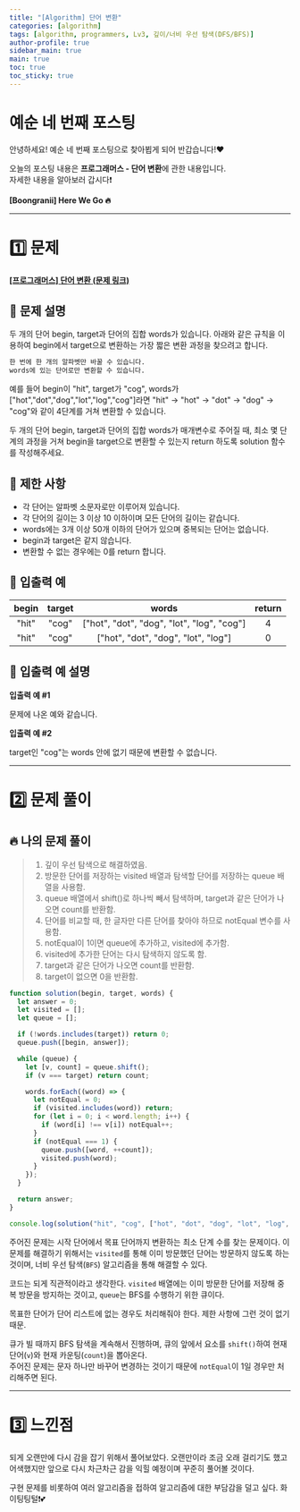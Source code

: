 ```yaml
---
title: "[Algorithm] 단어 변환"
categories: [algorithm]
tags: [algorithm, programmers, Lv3, 깊이/너비 우선 탐색(DFS/BFS)]
author-profile: true
sidebar_main: true
main: true
toc: true
toc_sticky: true
---
```


# 예순 네 번째 포스팅

안녕하세요! 예순 네 번째 포스팅으로 찾아뵙게 되어 반갑습니다!♥

오늘의 포스팅 내용은 **프로그래머스 - 단어 변환**에 관한 내용입니다. <br/>
자세한 내용을 알아보러 갑시다❗️

**[Boongranii] Here We Go 🔥**

---

# 1️⃣ 문제

[**[프로그래머스] 단어 변환 (문제 링크)**](https://school.programmers.co.kr/learn/courses/30/lessons/43163)

## 💨 **문제 설명**

두 개의 단어 begin, target과 단어의 집합 words가 있습니다. 아래와 같은 규칙을 이용하여 begin에서 target으로 변환하는 가장 짧은 변환 과정을 찾으려고 합니다.

```md
한 번에 한 개의 알파벳만 바꿀 수 있습니다.
words에 있는 단어로만 변환할 수 있습니다.
```

예를 들어 begin이 "hit", target가 "cog", words가 ["hot","dot","dog","lot","log","cog"]라면 "hit" -> "hot" -> "dot" -> "dog" -> "cog"와 같이 4단계를 거쳐 변환할 수 있습니다.

두 개의 단어 begin, target과 단어의 집합 words가 매개변수로 주어질 때, 최소 몇 단계의 과정을 거쳐 begin을 target으로 변환할 수 있는지 return 하도록 solution 함수를 작성해주세요.

## 💨 **제한 사항**

- 각 단어는 알파벳 소문자로만 이루어져 있습니다.
- 각 단어의 길이는 3 이상 10 이하이며 모든 단어의 길이는 같습니다.
- words에는 3개 이상 50개 이하의 단어가 있으며 중복되는 단어는 없습니다.
- begin과 target은 같지 않습니다.
- 변환할 수 없는 경우에는 0를 return 합니다.

## 💨 **입출력 예**

| begin | target |                   words                    | return |
| :---: | :----: | :----------------------------------------: | :----: |
| "hit" | "cog"  | ["hot", "dot", "dog", "lot", "log", "cog"] |   4    |
| "hit" | "cog"  |    ["hot", "dot", "dog", "lot", "log"]     |   0    |

## 💨 **입출력 예 설명**

**입출력 예 #1** <br>

문제에 나온 예와 같습니다.

**입출력 예 #2** <br>

target인 "cog"는 words 안에 없기 때문에 변환할 수 없습니다.

---

# 2️⃣ 문제 풀이

## 🔥 나의 문제 풀이

> 1. 깊이 우선 탐색으로 해결하였음.
> 2. 방문한 단어를 저장하는 visited 배열과 탐색할 단어를 저장하는 queue 배열을 사용함.
> 3. queue 배열에서 shift()로 하나씩 빼서 탐색하며, target과 같은 단어가 나오면 count를 반환함.
> 4. 단어를 비교할 때, 한 글자만 다른 단어를 찾아야 하므로 notEqual 변수를 사용함.
> 5. notEqual이 1이면 queue에 추가하고, visited에 추가함.
> 6. visited에 추가한 단어는 다시 탐색하지 않도록 함.
> 7. target과 같은 단어가 나오면 count를 반환함.
> 8. target이 없으면 0을 반환함.

```js
function solution(begin, target, words) {
  let answer = 0;
  let visited = [];
  let queue = [];

  if (!words.includes(target)) return 0;
  queue.push([begin, answer]);

  while (queue) {
    let [v, count] = queue.shift();
    if (v === target) return count;

    words.forEach((word) => {
      let notEqual = 0;
      if (visited.includes(word)) return;
      for (let i = 0; i < word.length; i++) {
        if (word[i] !== v[i]) notEqual++;
      }
      if (notEqual === 1) {
        queue.push([word, ++count]);
        visited.push(word);
      }
    });
  }

  return answer;
}

console.log(solution("hit", "cog", ["hot", "dot", "dog", "lot", "log", "cog"]));
```

주어진 문제는 시작 단어에서 목표 단어까지 변환하는 최소 단계 수를 찾는 문제이다. 이 문제를 해결하기 위해서는 `visited`를 통해 이미 방문했던 단어는 방문하지 않도록 하는 것이며, 너비 우선 탐색(`BFS`) 알고리즘을 통해 해결할 수 있다.

코드는 되게 직관적이라고 생각한다. `visited` 배열에는 이미 방문한 단어를 저장해 중복 방문을 방지하는 것이고, `queue`는 BFS를 수행하기 위한 큐이다.

목표한 단어가 단어 리스트에 없는 경우도 처리해줘야 한다. 제한 사항에 그런 것이 없기 때문.

큐가 빌 때까지 BFS 탐색을 계속해서 진행하며, 큐의 앞에서 요소를 `shift()`하여 현재 단어(`v`)와 현재 카운팅(`count`)을 뽑아온다. <br>
주어진 문제는 문자 하나만 바꾸어 변경하는 것이기 때문에 `notEqual`이 1일 경우만 처리해주면 된다.

---

# 3️⃣ 느낀점

되게 오랜만에 다시 감을 잡기 위해서 풀어보았다. 오랜만이라 조금 오래 걸리기도 했고 어색했지만 앞으로 다시 차근차근 감을 익힐 예정이며 꾸준히 풀어볼 것이다.

구현 문제를 비롯하여 여러 알고리즘을 접하여 알고리즘에 대한 부담감을 덜고 싶다. 화이팅팅털❗️💕
